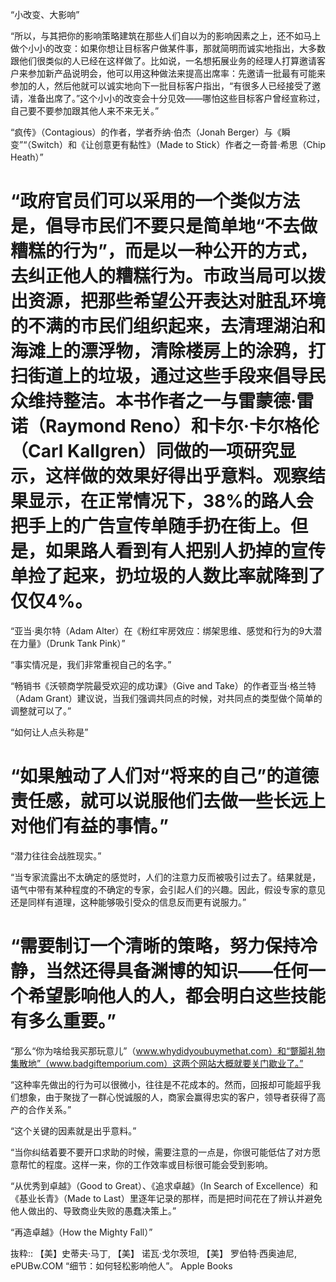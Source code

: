“小改变、大影响”

“所以，与其把你的影响策略建筑在那些人们自以为的影响因素之上，还不如马上做个小小的改变：如果你想让目标客户做某件事，那就简明而诚实地指出，大多数跟他们很类似的人已经在这样做了。比如说，一名想拓展业务的经理人打算邀请客户来参加新产品说明会，他可以用这种做法来提高出席率：先邀请一批最有可能来参加的人，然后他就可以诚实地向下一批目标客户指出，“有很多人已经接受了邀请，准备出席了。”这个小小的改变会十分见效——哪怕这些目标客户曾经宣称过，自己要不要参加跟其他人来不来无关。”

“疯传》（Contagious）的作者，学者乔纳·伯杰（Jonah Berger）与《瞬变”“（Switch）和《让创意更有黏性》（Made to Stick）作者之一奇普·希思（Chip Heath）”

# “政府官员们可以采用的一个类似方法是，倡导市民们不要只是简单地“不去做糟糕的行为”，而是以一种公开的方式，去纠正他人的糟糕行为。市政当局可以拨出资源，把那些希望公开表达对脏乱环境的不满的市民们组织起来，去清理湖泊和海滩上的漂浮物，清除楼房上的涂鸦，打扫街道上的垃圾，通过这些手段来倡导民众维持整洁。本书作者之一与雷蒙德·雷诺（Raymond Reno）和卡尔·卡尔格伦（Carl Kallgren）同做的一项研究显示，这样做的效果好得出乎意料。观察结果显示，在正常情况下，38%的路人会把手上的广告宣传单随手扔在街上。但是，如果路人看到有人把别人扔掉的宣传单捡了起来，扔垃圾的人数比率就降到了仅仅4%。

“亚当·奥尔特（Adam Alter）在《粉红牢房效应：绑架思维、感觉和行为的9大潜在力量》（Drunk Tank Pink）”

“事实情况是，我们非常重视自己的名字。”

“畅销书《沃顿商学院最受欢迎的成功课》（Give and Take）的作者亚当·格兰特（Adam Grant）建议说，当我们强调共同点的时候，对共同点的类型做个简单的调整就可以了。”

“如何让人点头称是”

# “如果触动了人们对“将来的自己”的道德责任感，就可以说服他们去做一些长远上对他们有益的事情。”

“潜力往往会战胜现实。”

“当专家流露出不太确定的感觉时，人们的注意力反而被吸引过去了。结果就是，语气中带有某种程度的不确定的专家，会引起人们的兴趣。因此，假设专家的意见还是同样有道理，这种能够吸引受众的信息反而更有说服力。”

# “需要制订一个清晰的策略，努力保持冷静，当然还得具备渊博的知识——任何一个希望影响他人的人，都会明白这些技能有多么重要。”

“那么“你为啥给我买那玩意儿”（www.whydidyoubuymethat.com）和“蹩脚礼物集散地”（www.badgiftemporium.com）这两个网站大概就要关门歇业了。”

“这种率先做出的行为可以很微小，往往是不花成本的。然而，回报却可能超乎我们想象，由于聚拢了一群心悦诚服的人，商家会赢得忠实的客户，领导者获得了高产的合作关系。”

“这个关键的因素就是出乎意料。”

“当你纠结着要不要开口求助的时候，需要注意的一点是，你很可能低估了对方愿意帮忙的程度。这样一来，你的工作效率或目标很可能会受到影响。

“从优秀到卓越》（Good to Great）、《追求卓越》（In Search of Excellence）和《基业长青》（Made to Last）里逐年记录的那样，而是把时间花在了辨认并避免他人做出的、导致商业失败的愚蠢决策上。”

“再造卓越》（How the Mighty Fall）”

抜粋:: 【美】史蒂夫·马丁, 【美】 诺瓦·戈尔茨坦, 【美】 罗伯特·西奥迪尼, ePUBw.COM  “细节：如何轻松影响他人”。 Apple Books  
